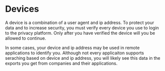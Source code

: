 # Devices

A device is a combination of a user agent and ip address.  To protect your data and to increase security, you must verify every device you use to login to the privacy platform.  Only after you have verified the device will you be allowed to continue.

In some cases, your device and ip address may be used in remote applications to identify you.  Although not every applicaiton supports seraching based on device and ip address, you will likely see this data in the exports you get from companies and their applications.